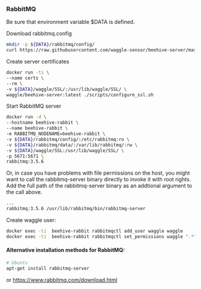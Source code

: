 ### RabbitMQ


Be sure that environment variable $DATA is defined.


Download rabbitmq.config
```bash
mkdir -p ${DATA}/rabbitmq/config/
curl https://raw.githubusercontent.com/waggle-sensor/beehive-server/master/SSL/rabbitmq.config > ${DATA}/rabbitmq/config/rabbitmq.config
```

Create server certificates
```bash
docker run -ti \
--name certs \
--rm \
-v ${DATA}/waggle/SSL/:/usr/lib/waggle/SSL/ \
waggle/beehive-server:latest ./scripts/configure_ssl.sh
```

Start RabbitMQ server
```bash
docker run -d \
--hostname beehive-rabbit \
--name beehive-rabbit \
-e RABBITMQ_NODENAME=beehive-rabbit \
-v ${DATA}/rabbitmq/config/:/etc/rabbitmq:ro \
-v ${DATA}/rabbitmq/data/:/var/lib/rabbitmq/:rw \
-v ${DATA}/waggle/SSL:/usr/lib/waggle/SSL/ \
-p 5671:5671 \
rabbitmq:3.5.6
```

Or, in case you have problems with file permissions on the host, you might want to call the rabbitmq-server binary directly to invoke it with root rights. Add the full path of the rabbitmq-server binary as an addtional argument to the call above.
```bash
...
rabbitmq:3.5.6 /usr/lib/rabbitmq/bin/rabbitmq-server
```

Create waggle user:
```bash
docker exec -ti  beehive-rabbit rabbitmqctl add_user waggle waggle
docker exec -ti  beehive-rabbit rabbitmqctl set_permissions waggle ".*" ".*" ".*"
```

#### Alternative installation methods for RabbitMQ:
```bash
# Ubuntu
apt-get install rabbitmq-server
```
or https://www.rabbitmq.com/download.html

